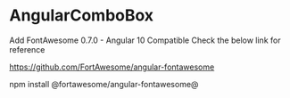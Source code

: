 # AngularComboBox

Add FontAwesome 0.7.0 - Angular 10 Compatible
Check the below link for reference

https://github.com/FortAwesome/angular-fontawesome

npm install @fortawesome/angular-fontawesome@<version>